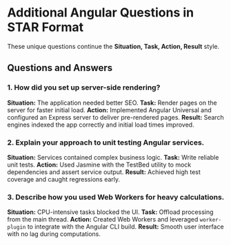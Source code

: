 # Additional Angular Questions in STAR Format

These unique questions continue the **Situation, Task, Action, Result** style.

## Questions and Answers

### 1. How did you set up server-side rendering?
**Situation:** The application needed better SEO.
**Task:** Render pages on the server for faster initial load.
**Action:** Implemented Angular Universal and configured an Express server to deliver pre-rendered pages.
**Result:** Search engines indexed the app correctly and initial load times improved.

### 2. Explain your approach to unit testing Angular services.
**Situation:** Services contained complex business logic.
**Task:** Write reliable unit tests.
**Action:** Used Jasmine with the TestBed utility to mock dependencies and assert service output.
**Result:** Achieved high test coverage and caught regressions early.

### 3. Describe how you used Web Workers for heavy calculations.
**Situation:** CPU-intensive tasks blocked the UI.
**Task:** Offload processing from the main thread.
**Action:** Created Web Workers and leveraged `worker-plugin` to integrate with the Angular CLI build.
**Result:** Smooth user interface with no lag during computations.
